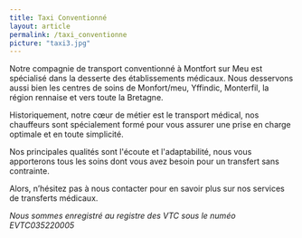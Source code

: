 ```yaml
---
title: Taxi Conventionné
layout: article
permalink: /taxi_conventionne
picture: "taxi3.jpg"
---
```


Notre compagnie de transport conventionné à Montfort sur Meu est spécialisé dans la desserte des établissements médicaux. Nous desservons aussi bien les centres de soins de Monfort/meu, Yffindic, Monterfil, la région rennaise et vers toute la Bretagne.

Historiquement, notre cœur de métier est le transport médical, nos chauffeurs sont spécialement formé pour vous assurer une prise en charge optimale et en toute simplicité.

Nos principales qualités sont l'écoute et l'adaptabilité, nous vous apporterons tous les soins dont vous avez besoin pour un transfert sans contrainte.

Alors, n’hésitez pas à nous contacter pour en savoir plus sur nos services de transferts médicaux.

*Nous sommes enregistré au registre des VTC sous le numéo EVTC035220005*


